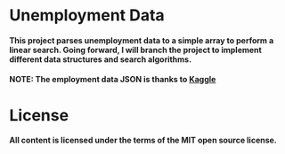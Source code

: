 # Unemployment Data 

#### This project parses unemployment data to a simple array to perform a linear search.  Going forward, I will branch the project to implement different data structures and search algorithms. 

#### NOTE: The employment data JSON is thanks to [Kaggle](https://www.kaggle.com/)


# License
#### All content is licensed under the terms of the MIT open source license.